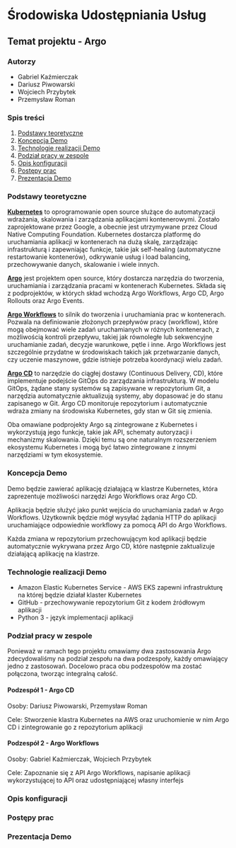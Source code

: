 # Środowiska Udostępniania Usług

## Temat projektu - Argo

### Autorzy

- Gabriel Kaźmierczak
- Dariusz Piwowarski
- Wojciech Przybytek
- Przemysław Roman

### Spis treści

1. [Podstawy teoretyczne](#podstawy-teoretyczne)
2. [Koncepcja Demo](#koncepcja-demo)
3. [Technologie realizacji Demo](#technologie-realizacji-demo)
4. [Podział pracy w zespole](#podział-pracy-w-zespole)
5. [Opis konfiguracji](#opis-konfiguracji)
6. [Postępy prac](#postępy-prac)
7. [Prezentacja Demo](#prezentacja-demo)

### Podstawy teoretyczne

**[Kubernetes](https://kubernetes.io/)** to oprogramowanie open source służące do automatyzacji wdrażania, skalowania i
zarządzania aplikacjami kontenerowymi. Zostało zaprojektowane przez Google, a obecnie jest utrzymywane przez Cloud
Native Computing Foundation. Kubernetes dostarcza platformę do uruchamiania aplikacji w kontenerach na dużą skalę,
zarządzając infrastrukturą i zapewniając funkcje, takie jak self-healing (automatyczne restartowanie kontenerów),
odkrywanie usług i load balancing, przechowywanie danych, skalowanie i wiele innych.

**[Argo](https://argoproj.github.io/)** jest projektem open source, który dostarcza narzędzia do tworzenia, uruchamiania i
zarządzania pracami w kontenerach Kubernetes. Składa się z podprojektów, w których skład wchodzą Argo Workflows, Argo
CD, Argo Rollouts oraz Argo Events.

**[Argo Workflows](https://argoproj.github.io/workflows/)** to silnik do tworzenia i uruchamiania prac w kontenerach.
Pozwala na definiowanie złożonych przepływów pracy (workflow), które mogą obejmować wiele zadań uruchamianych w różnych
kontenerach, z możliwością kontroli przepływu, takiej jak równoległe lub sekwencyjne uruchamianie zadań, decyzje
warunkowe, pętle i inne. Argo Workflows jest szczególnie przydatne w środowiskach takich jak przetwarzanie danych, czy
uczenie maszynowe, gdzie istnieje potrzeba koordynacji wielu zadań.

**[Argo CD](https://argoproj.github.io/cd)** to narzędzie do ciągłej dostawy (Continuous Delivery, CD), które
implementuje podejście GitOps do zarządzania infrastrukturą. W modelu GitOps, żądane stany systemów są zapisywane w
repozytorium Git, a narzędzia automatycznie aktualizują systemy, aby dopasować je do stanu zapisanego w Git. Argo CD
monitoruje repozytorium i automatycznie wdraża zmiany na środowiska Kubernetes, gdy stan w Git się zmienia.

Oba omawiane podprojekty Argo są zintegrowane z Kubernetes i wykorzystują jego funkcje, takie jak API, schematy autoryzacji i mechanizmy
skalowania. Dzięki temu są one naturalnym rozszerzeniem ekosystemu Kubernetes i mogą być łatwo zintegrowane z innymi
narzędziami w tym ekosystemie.

### Koncepcja Demo

Demo będzie zawierać aplikację działającą w klastrze Kubernetes, która zaprezentuje możliwości narzędzi Argo Workflows oraz Argo CD.

Aplikacja będzie służyć jako punkt wejścia do uruchamiania zadań w Argo Workflows. Użytkownik będzie mógł wysyłać
żądania HTTP do aplikacji uruchamiające odpowiednie workflowy za pomocą API do Argo Workflows.

Każda zmiana w repozytorium przechowującym kod aplikacji będzie automatycznie wykrywana przez Argo CD, które następnie zaktualizuje działającą aplikację na klastrze.

### Technologie realizacji Demo

- Amazon Elastic Kubernetes Service - AWS EKS zapewni infrastrukturę na której będzie działał klaster Kubernetes
- GitHub - przechowywanie repozytorium Git z kodem źródłowym aplikacji
- Python 3 - język implementacji aplikacji

### Podział pracy w zespole

Ponieważ w ramach tego projektu omawiamy dwa zastosowania Argo zdecydowaliśmy na podział zespołu na dwa podzespoły, każdy omawiający jedno z zastosowań.
Docelowo praca obu podzespołów ma zostać połączona, tworząc integralną całość.

#### Podzespół 1 - Argo CD

Osoby: Dariusz Piwowarski, Przemysław Roman

Cele: Stworzenie klastra Kubernetes na AWS oraz uruchomienie w nim Argo CD i zintegrowanie go z repozytorium aplikacji

#### Podzespół 2 - Argo Workflows

Osoby: Gabriel Kaźmierczak, Wojciech Przybytek

Cele: Zapoznanie się z API Argo Workflows, napisanie aplikacji wykorzystującej to API oraz udostępniającej własny interfejs

### Opis konfiguracji

### Postępy prac

### Prezentacja Demo
